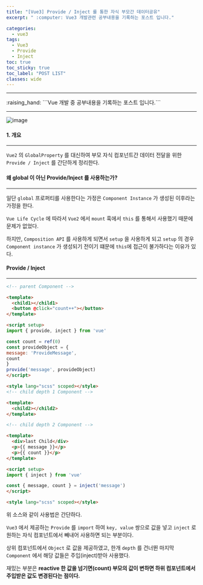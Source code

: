 ```yaml
---
title: "[Vue3] Provide / Inject 를 통한 자식 부모간 데이터공유"
excerpt: " :computer: Vue3 개발관련 공부내용을 기록하는 포스트 입니다."

categories:
  - vue3
tags:
  - Vue3
  - Provide
  - Inject
toc: true
toc_sticky: true
toc_label: "POST LIST"
classes: wide
---
```


<hr>
:raising_hand:  ```Vue 개발 중 공부내용을 기록하는 포스트 입니다.```
<hr>

![image](https://user-images.githubusercontent.com/56063287/185413077-9423f7fe-02fd-4634-aab4-6c6aa0ea5a9c.png)

#### 1. 개요

---

`Vue2` 의 `GlobalProperty` 를 대신하여 부모 자식 컴포넌트간 데이터 전달을 위한 `Provide / Inject` 를 간단하게 정리한다.

#### 왜 global 이 아닌 Provide/Inject 를 사용하는가?
---

일단 `global` 프로퍼티를 사용한다는 가정은 `Component Instance` 가 생성된 이후라는 가정을 한다.

`Vue Life Cycle` 에 따라서 `Vue2` 에서 `mount` 훅에서 `this` 를 통해서 사용했기 때문에 문제가 없었다.

하지만, `Composition API` 를 사용하게 되면서 `setup` 을 사용하게 되고 `setup` 의 경우 `Component instance` 가 생성되기 전이기 떄문에 `this`에 접근이 불가하다는 이유가 있다.

#### Provide / Inject
---

```html
<!-- parent Component -->

<template>
  <child1></child1>
  <button @click="count++"></button>
</template>

<script setup>
import { provide, inject } from 'vue'

const count = ref(0)
const provideObject = {
message: 'ProvideMessage',
count
}
provide('message', provideObject)
</script>

<style lang="scss" scoped></style>
<!-- child depth 1 Component -->

<template>
  <child2></child2>
</template>

<!-- child depth 2 Component -->

<template>
  <div>last Child</div>
  <p>{{ message }}</p>
  <p>{{ count }}</p>
</template>

<script setup>
import { inject } from 'vue'

const { message, count } = inject('message')
</script>

<style lang="scss" scoped></style>

```

위 소스와 같이 사용법은 간단하다.

`Vue3` 에서 제공하는 `Provide` 를 `import` 하여 `key, value` 쌍으로 값을 넣고 `inject` 로 원하는 자식 컴포넌트에서 빼내어 사용하면 되는 부분이다.

상위 컴포넌트에서 `Object` 로 값을 제공하였고, 한개 `depth` 를 건너뛴 마지막 `Component` 에서 해당 값들은 주입(inject)받아 사용했다.

재밌는 부분은 **reactive 한 값을 넘기면(count) 부모의 값이 변하면 하위 컴포넌트에서 주입받은 값도 변경된다는 점이다.**


